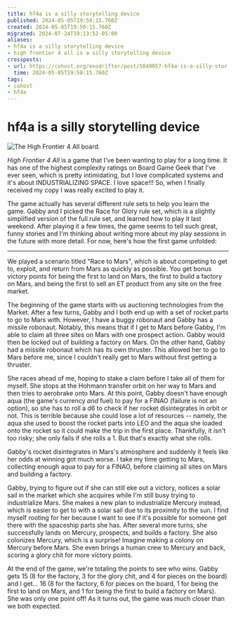 ```yaml
---
title: hf4a is a silly storytelling device
published: 2024-05-05T19:50:15.760Z
created: 2024-05-05T19:50:15.760Z
migrated: 2024-07-24T19:13:52-05:00
aliases:
- hf4a is a silly storytelling device
- high frontier 4 all is a silly storytelling device
crossposts:
- url: https://cohost.org/exodrifter/post/5849057-hf4a-is-a-silly-stor
  time: 2024-05-05T19:50:15.760Z
tags:
- cohost
- hf4a
---
```


# hf4a is a silly storytelling device

![The High Frontier 4 All board.](20240505195015-map.jpg)

_High Frontier 4 All_ is a game that I've been wanting to play for a long time. It has one of the highest complexity ratings on Board Game Geek that I've ever seen, which is pretty intimidating, but I love complicated systems and it's about INDUSTRIALIZING SPACE. I love space!!! So, when I finally received my copy I was really excited to play it.

The game actually has several different rule sets to help you learn the game. Gabby and I picked the Race for Glory rule set, which is a slightly simplified version of the full rule set, and learned how to play it last weekend. After playing it a few times, the game seems to tell such great, funny stories and I'm thinking about writing more about my play sessions in the future with more detail. For now, here's how the first game unfolded:

---

We played a scenario titled "Race to Mars", which is about competing to get to, exploit, and return from Mars as quickly as possible. You get bonus victory points for being the first to land on Mars, the first to build a factory on Mars, and being the first to sell an ET product from any site on the free market.

The beginning of the game starts with us auctioning technologies from the Market. After a few turns, Gabby and I both end up with a set of rocket parts to go to Mars with. However, I have a buggy robonaut and Gabby has a missile robonaut. Notably, this means that if I get to Mars before Gabby, I'm able to claim all three sites on Mars with one prospect action. Gabby would then be locked out of building a factory on Mars. On the other hand, Gabby had a missile robonaut which has its own thruster. This allowed her to go to Mars before me, since I couldn't really get to Mars without first getting a thruster.

She races ahead of me, hoping to stake a claim before I take all of them for myself. She stops at the Hohmann transfer orbit on her way to Mars and then tries to aerobrake onto Mars. At this point, Gabby doesn't have enough aqua (the game's currency _and_ fuel) to pay for a FINAO (failure is not an option), so she has to roll a d6 to check if her rocket disintegrates in orbit or not. This is terrible because she could lose a lot of resources -- namely, the aqua she used to boost the rocket parts into LEO and the aqua she loaded onto the rocket so it could make the trip in the first place. Thankfully, it isn't too risky; she only fails if she rolls a 1. But that's exactly what she rolls.

Gabby's rocket disintegrates in Mars's atmosphere and suddenly it feels like her odds at winning got much worse. I take my time getting to Mars, collecting enough aqua to pay for a FINAO, before claiming all sites on Mars and building a factory.

Gabby, trying to figure out if she can still eke out a victory, notices a solar sail in the market which she acquires while I'm still busy trying to industrialize Mars. She makes a new plan to industrialize Mercury instead, which is easier to get to with a solar sail due to its proximity to the sun. I find myself rooting for her because I want to see if it's possible for someone get there with the spaceship parts she has. After several more turns, she successfully lands on Mercury, prospects, and builds a factory. She also colonizes Mercury, which is a surprise! Imagine making a colony on Mercury before Mars. She even brings a human crew to Mercury and back, scoring a glory chit for more victory points.

At the end of the game, we're totaling the points to see who wins. Gabby gets 15 (8 for the factory, 3 for the glory chit, and 4 for pieces on the board) and I get... 16 (8 for the factory, 6 for pieces on the board, 1 for being the first to land on Mars, and 1 for being the first to build a factory on Mars). She was only one point off! As it turns out, the game was much closer than we both expected.
